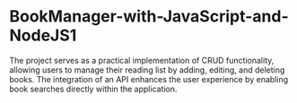 # BookManager-with-JavaScript-and-NodeJS1
 The project serves as a practical implementation of CRUD functionality, allowing users to manage their reading list by adding, editing, and deleting books. The integration of an API enhances the user experience by enabling book searches directly within the application.

